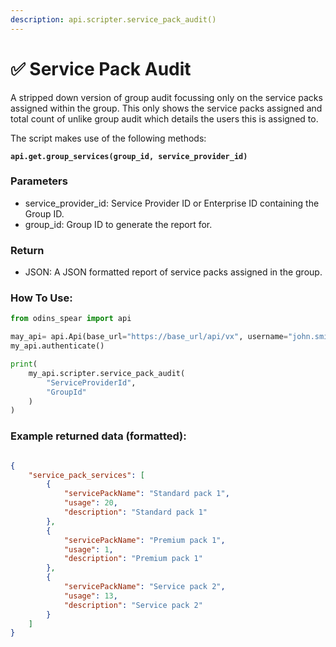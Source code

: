 ```yaml
---
description: api.scripter.service_pack_audit()
---
```


# ✅ Service Pack Audit

A stripped down version of group audit focussing only on the service packs assigned within the group. This only shows the service packs assigned and total count of unlike group audit which details the users this is assigned to.

The script makes use of the following methods:

<pre class="language-python"><code class="lang-python"><strong>api.get.group_services(group_id, service_provider_id)
</strong></code></pre>

### Parameters&#x20;

* service\_provider\_id: Service Provider ID or Enterprise ID containing the Group ID.
* group\_id: Group ID to generate the report for.

### Return

* JSON: A JSON formatted report of service packs assigned in the group.

### How To Use:

```python
from odins_spear import api

may_api= api.Api(base_url="https://base_url/api/vx", username="john.smith", password="ODIN_INSTANCE_1")
my_api.authenticate()

print(
    my_api.scripter.service_pack_audit(
        "ServiceProviderId",
        "GroupId"
    )
)
```

### Example returned data (formatted):

```json

{
    "service_pack_services": [
        {
            "servicePackName": "Standard pack 1",
            "usage": 20,
            "description": "Standard pack 1"
        },
        {
            "servicePackName": "Premium pack 1",
            "usage": 1,
            "description": "Premium pack 1"
        },
        {
            "servicePackName": "Service pack 2",
            "usage": 13,
            "description": "Service pack 2"
        }
    ]
}
```

